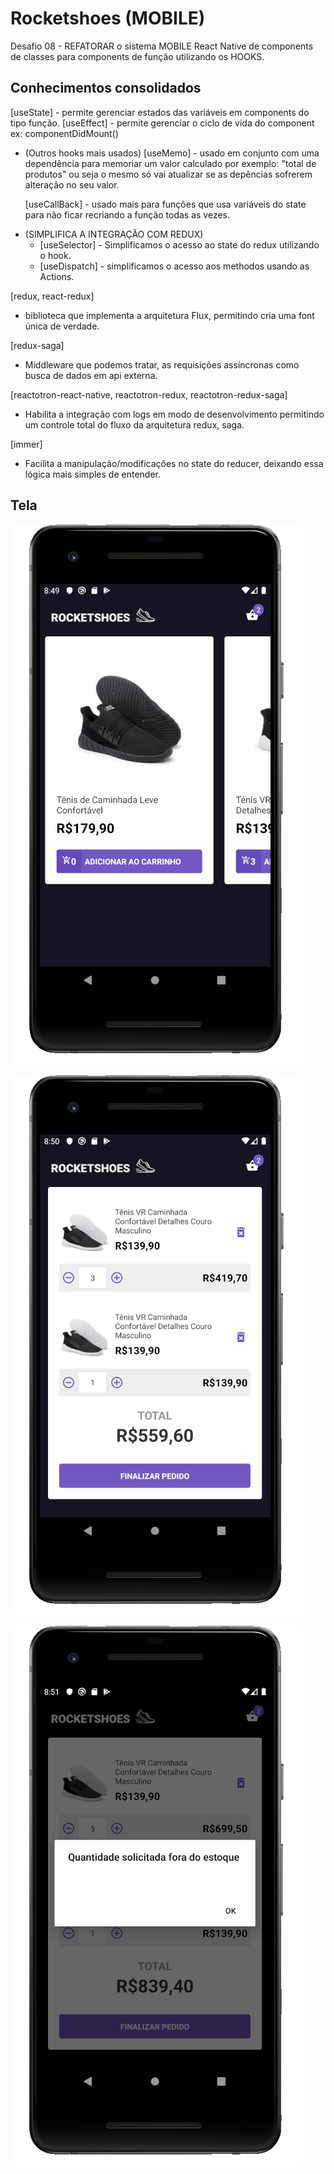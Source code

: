 # Rocketshoes (MOBILE)

Desafio 08 - REFATORAR o sistema MOBILE React Native de components de classes para components de função
utilizando os HOOKS.

## Conhecimentos consolidados

[useState] - permite gerenciar estados das variáveis em components do tipo função.
[useEffect] - permite gerenciar o ciclo de vida do component ex: componentDidMount()

- (Outros hooks mais usados)
  [useMemo] - usado em conjunto com uma dependência para memoriar um valor calculado por exemplo: "total de produtos"
  ou seja o mesmo só vai atualizar se as depências sofrerem alteração no seu valor.

  [useCallBack] - usado mais para funções que usa variáveis do state para não ficar recriando a função todas as vezes.

* (SIMPLIFICA A INTEGRAÇÃO COM REDUX)
  - [useSelector] - Simplificamos o acesso ao state do redux utilizando o hook.
  - [useDispatch] - simplificamos o acesso aos methodos usando as Actions.

[redux, react-redux]

- biblioteca que implementa a arquitetura Flux, permitindo cria uma font única de verdade.

[redux-saga]

- Middleware que podemos tratar, as requisições assíncronas como busca de dados em api externa.

[reactotron-react-native, reactotron-redux, reactotron-redux-saga]

- Habilita a integração com logs em modo de desenvolvimento permitindo um controle total do fluxo
  da arquitetura redux, saga.

[immer]

- Facilita a manipulação/modificações no state do reducer, deixando essa lógica mais simples de entender.

## Tela

![01](https://raw.githubusercontent.com/davidfaria/bootcamp-gostack-rocketshoes-MOBILE/master/img-demo/01.png)

![02](https://raw.githubusercontent.com/davidfaria/bootcamp-gostack-rocketshoes-MOBILE/master/img-demo/02.png)

![03](https://raw.githubusercontent.com/davidfaria/bootcamp-gostack-rocketshoes-MOBILE/master/img-demo/03.png)
